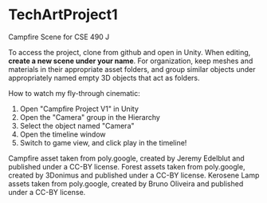 # TechArtProject1
Campfire Scene for CSE 490 J

To access the project, clone from github and open in Unity.
When editing, **create a new scene under your name**. For organization, keep meshes and materials in their 
appropriate asset folders, and group similar objects under appropriately named empty 3D objects that act as folders.

How to watch my fly-through cinematic:
1. Open "Campfire Project V1" in Unity
2. Open the "Camera" group in the Hierarchy
3. Select the object named "Camera"
4. Open the timeline window
5. Switch to game view, and click play in the timeline!

Campfire asset taken from poly.google, created by Jeremy Edelblut and published under a CC-BY license.
Forest assets taken from poly.google, created by 3Donimus and published under a CC-BY license.
Kerosene Lamp assets taken from poly.google, created by Bruno Oliveira and published under a CC-BY license.